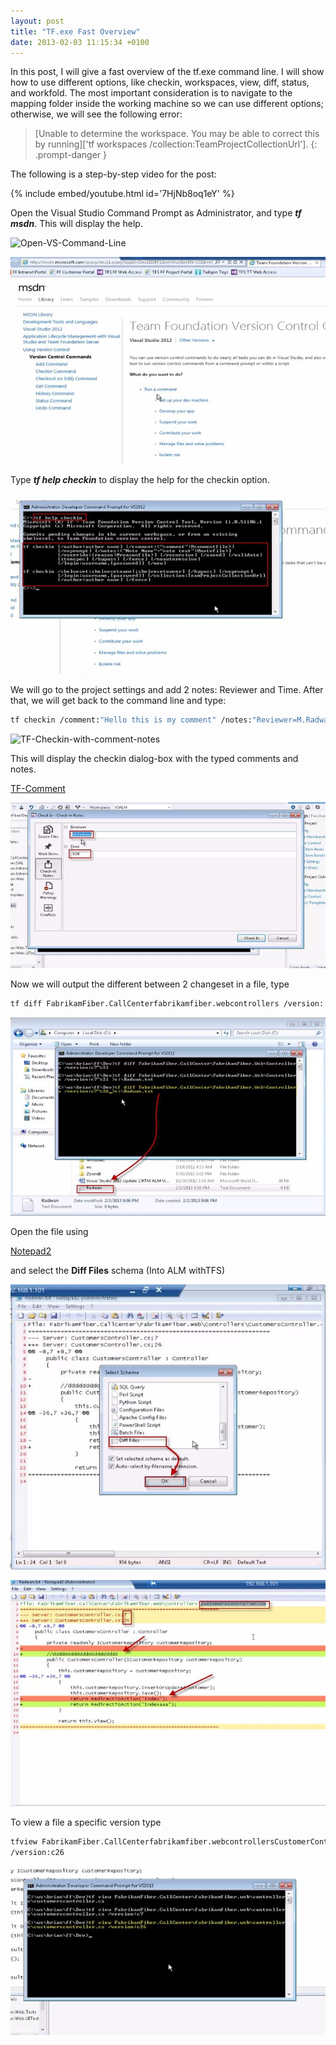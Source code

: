 ```yaml
---
layout: post
title: "TF.exe Fast Overview"
date: 2013-02-03 11:15:34 +0100
---
```


In this post, I will give a fast overview of the tf.exe command line. I will show how to use different options, like checkin, workspaces, view, diff, status, and workfold. The most important consideration is to navigate to the mapping folder inside the working machine so we can use different options; otherwise, we will see the following error:

> [Unable to determine the workspace. You may be able to correct this by running]['tf workspaces /collection:TeamProjectCollectionUrl'].
{: .prompt-danger }

The following is a step-by-step video for the post: 

{% include embed/youtube.html id='7HjNb8oq1eY' %}

Open the Visual Studio Command Prompt as Administrator, and type ***tf msdn***. This will display the help.

![Open-VS-Command-Line](/assets/images/2013/02/open-vs-command-line-1.jpg)

![TF-msdn](/assets/images/2013/02/tf-msdn.jpg)

Type ***tf help checkin*** to display the help for the checkin option.

![Display-help-about-option](/assets/images/2013/02/display-help-about-option.jpg)

We will go to the project settings and add 2 notes: Reviewer and Time. After that, we will get back to the command line and type:

```bash
tf checkin /comment:"Hello this is my comment" /notes:"Reviewer=M.Radwan;Time=5:00"
```

![TF-Checkin-with-comment-notes](/assets/images/2013/02/tf-checkin-with-comment-notes-1.jpg)

This will display the checkin dialog-box with the typed comments and
notes.

[TF-Comment](/assets/images/2013/02/tf-comment-1.jpg)

![TF-Notes](/assets/images/2013/02/tf-notes.jpg)


Now we will output the different between 2 changeset in a file, type

```bash
tf diff FabrikamFiber.CallCenterfabrikamfiber.webcontrollers /version: c7\~c26 \>c:Radwan.txt
```

![TF-output-diff-in-file](/assets/images/2013/02/tf-output-diff-in-file.jpg)

Open the file using

[Notepad2](http://www.flos-freeware.ch/notepad2.html "Notepad2")

and select the **Diff Files** schema (Into ALM withTFS)


![TF-Open-diff-with-notepad2](/assets/images/2013/02/tf-open-diff-with-notepad2.jpg)

![TF-diff](/assets/images/2013/02/tf-diff-1.jpg)

To view a file a specific version type 

```bash
tfview FabrikamFiber.CallCenterfabrikamfiber.webcontrollersCustomerControllers.cs
/version:c26 
```

![TF-view](/assets/images/2013/02/tf-view.jpg)


